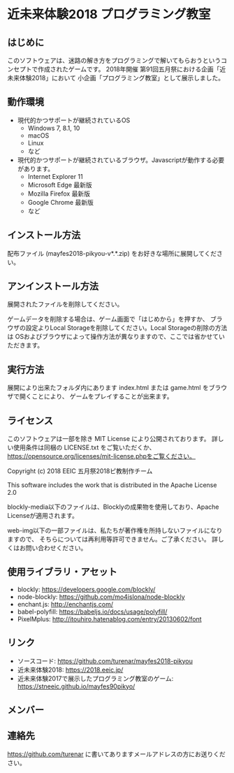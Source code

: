 近未来体験2018 プログラミング教室
========

## はじめに

このソフトウェアは、迷路の解き方をプログラミングで解いてもらおうというコンセプトで作成されたゲームです。
2018年開催 第91回五月祭における企画「近未来体験2018」において
小企画「プログラミング教室」として展示しました。

## 動作環境

* 現代的かつサポートが継続されているOS
  * Windows 7, 8.1, 10
  * macOS
  * Linux
  * など
* 現代的かつサポートが継続されているブラウザ。Javascriptが動作する必要があります。
  * Internet Explorer 11
  * Microsoft Edge 最新版
  * Mozilla Firefox 最新版
  * Google Chrome 最新版
  * など
  
## インストール方法

配布ファイル (mayfes2018-pikyou-v*.*.zip) をお好きな場所に展開してください。

## アンインストール方法

展開されたファイルを削除してください。

ゲームデータを削除する場合は、ゲーム画面で「はじめから」を押すか、
ブラウザの設定よりLocal Storageを削除してください。Local Storageの削除の方法は
OSおよびブラウザによって操作方法が異なりますので、ここでは省かせていただきます。

## 実行方法

展開により出来たフォルダ内にあります index.html または game.html をブラウザで開くことにより、
ゲームをプレイすることが出来ます。

## ライセンス

このソフトウェアは一部を除き MIT License により公開されております。
詳しい使用条件は同梱の LICENSE.txt をご覧いただくか、
https://opensource.org/licenses/mit-license.phpをご覧ください。

Copyright (c) 2018 EEIC 五月祭2018ピ教制作チーム

This software includes the work that is distributed in the Apache License 2.0

blockly-media以下のファイルは、Blocklyの成果物を使用しており、Apache Licenseが適用されます。

web-img以下の一部ファイルは、私たちが著作権を所持しないファイルになりますので、
そちらについては再利用等許可できません。ご了承ください。
詳しくはお問い合わせください。

## 使用ライブラリ・アセット

* blockly: https://developers.google.com/blockly/
* node-blockly: https://github.com/mo4islona/node-blockly
* enchant.js: http://enchantjs.com/
* babel-polyfill: https://babeljs.io/docs/usage/polyfill/
* PixelMplus: http://itouhiro.hatenablog.com/entry/20130602/font

## リンク

* ソースコード: https://github.com/turenar/mayfes2018-pikyou
* 近未来体験2018: https://2018.eeic.jp/
* 近未来体験2017で展示したプログラミング教室のゲーム: https://stneeic.github.io/mayfes90pikyo/

## メンバー

## 連絡先

https://github.com/turenar に書いてありますメールアドレスの方にお送りください。

